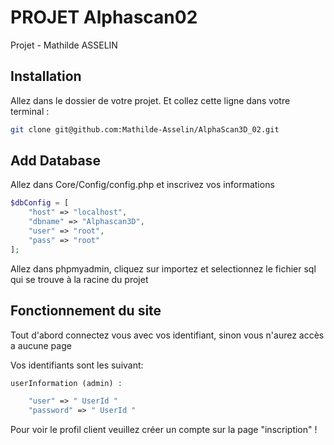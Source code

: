 # PROJET Alphascan02

Projet - Mathilde ASSELIN

## Installation

Allez dans le dossier de votre projet. 
Et collez cette ligne dans votre terminal : 

```bash
git clone git@github.com:Mathilde-Asselin/AlphaScan3D_02.git
```

## Add Database

Allez dans Core/Config/config.php et inscrivez vos informations

```php
$dbConfig = [
    "host" => "localhost",
    "dbname" => "Alphascan3D",
    "user" => "root",
    "pass" => "root"
];
```

Allez dans phpmyadmin, cliquez sur importez et selectionnez le fichier sql qui se trouve à la racine du projet 

## Fonctionnement du site

Tout d'abord connectez vous avec vos identifiant, sinon vous n'aurez accès a aucune page

Vos identifiants sont les suivant:

```php
userInformation (admin) :

    "user" => " UserId "
    "password" => " UserId "
```

Pour voir le profil client veuillez créer un compte sur la page "inscription" !
